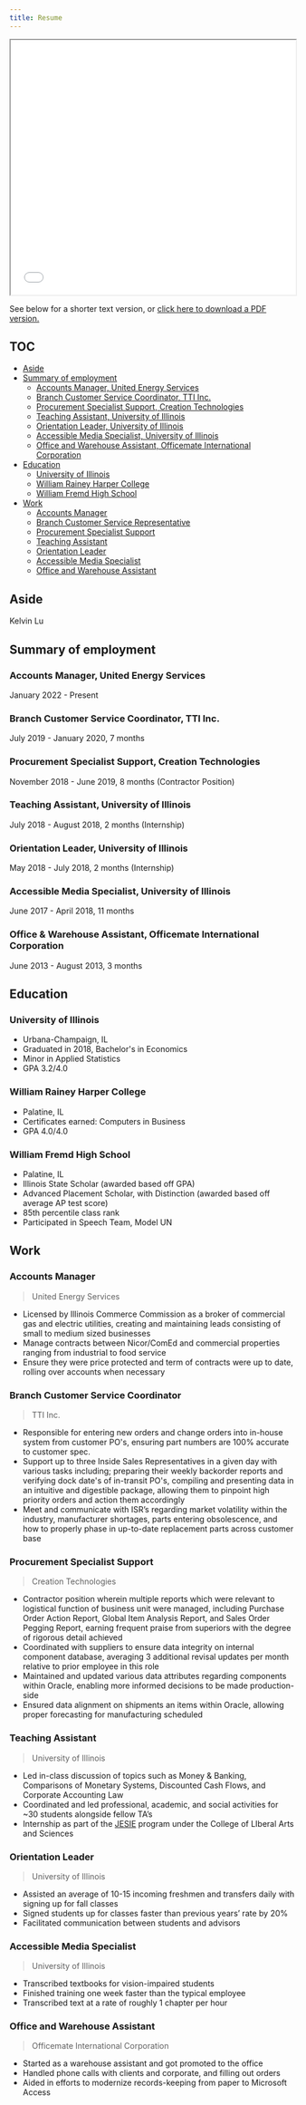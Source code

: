 ```yaml
---
title: Resume
---
```


<iframe src="/files/resume.pdf" style="width:100%; height:450px">
</iframe>


See below for a shorter text version, or [click here to download a PDF version.](/files/resume.pdf)


## TOC

<!-- TOC -->

- [Aside](#aside)
- [Summary of employment](#summary-of-employment)
    - [Accounts Manager, United Energy Services](#accounts-manager-united-energy-services)
    - [Branch Customer Service Coordinator, TTI Inc.](#branch-customer-service-coordinator-tti-inc)
    - [Procurement Specialist Support, Creation Technologies](#procurement-specialist-support-creation-technologies)
    - [Teaching Assistant, University of Illinois](#teaching-assistant-university-of-illinois)
    - [Orientation Leader, University of Illinois](#orientation-leader-university-of-illinois)
    - [Accessible Media Specialist, University of Illinois](#accessible-media-specialist-university-of-illinois)
    - [Office and Warehouse Assistant, Officemate International Corporation](#office--warehouse-assistant-officemate-international-corporation)
- [Education](#education)
    - [University of Illinois](#university-of-illinois)
    - [William Rainey Harper College](#william-rainey-harper-college)
    - [William Fremd High School](#william-fremd-high-school)
- [Work](#work)
    - [Accounts Manager](#accounts-manager)
    - [Branch Customer Service Representative](#branch-customer-service-coordinator)
    - [Procurement Specialist Support](#procurement-specialist-support)
    - [Teaching Assistant](#teaching-assistant)
    - [Orientation Leader](#orientation-leader)
    - [Accessible Media Specialist](#accessible-media-specialist)
    - [Office and Warehouse Assistant](#office-and-warehouse-assistant)

<!-- /TOC -->

## Aside
	
Kelvin Lu

## Summary of employment

### Accounts Manager, United Energy Services
January 2022 - Present

### Branch Customer Service Coordinator, TTI Inc.
July 2019 - January 2020, 7 months 

### Procurement Specialist Support, Creation Technologies
November 2018 - June 2019, 8 months (Contractor Position)

### Teaching Assistant, University of Illinois
July 2018 - August 2018, 2 months (Internship)

### Orientation Leader, University of Illinois
May 2018 - July 2018, 2 months (Internship)

### Accessible Media Specialist, University of Illinois
June 2017 - April 2018, 11 months

### Office & Warehouse Assistant, Officemate International Corporation
June 2013 - August 2013, 3 months

## Education

### University of Illinois
-   Urbana-Champaign, IL
-   Graduated in 2018, Bachelor's in Economics
-   Minor in Applied Statistics
-   GPA 3.2/4.0

### William Rainey Harper College

-   Palatine, IL
-   Certificates earned: Computers in Business
-   GPA 4.0/4.0

### William Fremd High School

-   Palatine, IL
-   Illinois State Scholar (awarded based off GPA)
-   Advanced Placement Scholar, with Distinction (awarded based off average AP test score)
-   85th percentile class rank
-   Participated in Speech Team, Model UN

## Work

### Accounts Manager 
> United Energy Services
- Licensed by Illinois Commerce Commission as a broker of commercial gas and electric utilities, creating and maintaining leads consisting of small to medium sized businesses
- Manage contracts between Nicor/ComEd and commercial properties ranging from industrial to food service
- Ensure they were price protected and term of contracts were up to date, rolling over accounts when necessary

### Branch Customer Service Coordinator
> TTI Inc.

-   Responsible for entering new orders and change orders into in-house system from customer PO's, ensuring part numbers are 100% accurate to customer spec. 
-   Support up to three Inside Sales Representatives in a given day with various tasks including; preparing their weekly backorder reports and verifying dock date's of in-transit PO's, compiling and presenting data in an intuitive and digestible package, allowing them to pinpoint high priority orders and action them accordingly
-   Meet and communicate with ISR’s regarding market volatility within the industry, manufacturer shortages, parts entering obsolescence, and how to properly phase in up-to-date replacement parts across customer base

### Procurement Specialist Support
> Creation Technologies

-   Contractor position wherein multiple reports which were relevant to logistical function of business unit were managed, including Purchase Order Action Report, Global Item Analysis Report, and Sales Order Pegging Report, earning frequent praise from superiors with the degree of rigorous detail achieved
-   Coordinated with suppliers to ensure data integrity on internal component database, averaging 3 additional revisal updates per month relative to prior employee in this role
-   Maintained and updated various data attributes regarding components within Oracle, enabling more informed decisions to be made production-side
-   Ensured data alignment on shipments an items within Oracle, allowing proper forecasting for manufacturing
scheduled

### Teaching Assistant
> University of Illinois

-   Led in-class discussion of topics such as Money & Banking, Comparisons of Monetary Systems, Discounted Cash Flows, and Corporate Accounting Law
-   Coordinated and led professional, academic, and social activities for ~30 students alongside fellow TA’s
-   Internship as part of the [JESIE](https://publish.illinois.edu/jesie-lasprogram/about-jesie/) program under the College of LIberal Arts and Sciences 

### Orientation Leader
> University of Illinois

-   Assisted an average of 10-15 incoming freshmen and transfers daily with signing up for fall classes
-   Signed students up for classes faster than previous years’ rate by 20% 
-   Facilitated communication between students and advisors

### Accessible Media Specialist
> University of Illinois

-  Transcribed textbooks for vision-impaired students 
-  Finished training one week faster than the typical employee
-  Transcribed text at a rate of roughly 1 chapter per hour

### Office and Warehouse Assistant
> Officemate International Corporation

-   Started as a warehouse assistant and got promoted to the office
-   Handled phone calls with clients and corporate, and filling out orders
-   Aided in efforts to modernize records-keeping from paper to Microsoft Access 
